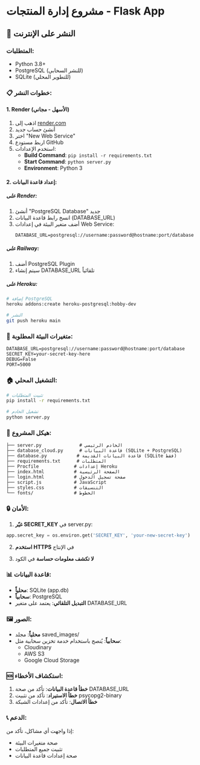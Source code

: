 # مشروع إدارة المنتجات - Flask App

## 🚀 النشر على الإنترنت

### المتطلبات:
- Python 3.8+
- PostgreSQL (للنشر السحابي)
- SQLite (للتطوير المحلي)

### 📋 خطوات النشر:

#### 1. **Render** (الأسهل - مجاني)
1. اذهب إلى [render.com](https://render.com)
2. أنشئ حساب جديد
3. اختر "New Web Service"
4. اربط مستودع GitHub
5. استخدم الإعدادات:
   - **Build Command**: `pip install -r requirements.txt`
   - **Start Command**: `python server.py`
   - **Environment**: Python 3

#### 2. **إعداد قاعدة البيانات:**

##### على Render:
1. أنشئ "PostgreSQL Database" جديد
2. انسخ رابط قاعدة البيانات (DATABASE_URL)
3. أضف متغير البيئة في إعدادات Web Service:
   ```
   DATABASE_URL=postgresql://username:password@hostname:port/database
   ```

##### على Railway:
1. أضف PostgreSQL Plugin
2. سيتم إنشاء DATABASE_URL تلقائياً

##### على Heroku:
```bash
# إضافة PostgreSQL
heroku addons:create heroku-postgresql:hobby-dev

# النشر
git push heroku main
```

### 🔧 متغيرات البيئة المطلوبة:

```env
DATABASE_URL=postgresql://username:password@hostname:port/database
SECRET_KEY=your-secret-key-here
DEBUG=False
PORT=5000
```

### 🏠 التشغيل المحلي:

```bash
# تثبيت المتطلبات
pip install -r requirements.txt

# تشغيل الخادم
python server.py
```

### 📁 هيكل المشروع:

```
├── server.py              # الخادم الرئيسي
├── database_cloud.py      # قاعدة البيانات (SQLite + PostgreSQL)
├── database.py           # قاعدة البيانات القديمة (SQLite فقط)
├── requirements.txt      # المتطلبات
├── Procfile             # إعدادات Heroku
├── index.html           # الصفحة الرئيسية
├── login.html           # صفحة تسجيل الدخول
├── script.js            # JavaScript
├── styles.css           # التنسيقات
└── fonts/               # الخطوط
```

### 🔒 الأمان:

1. **غيّر SECRET_KEY** في server.py:
```python
app.secret_key = os.environ.get('SECRET_KEY', 'your-new-secret-key')
```

2. **استخدم HTTPS** في الإنتاج

3. **لا تكشف معلومات حساسة** في الكود

### 📊 قاعدة البيانات:

- **محلياً**: SQLite (app.db)
- **سحابياً**: PostgreSQL
- **التبديل التلقائي**: يعتمد على متغير DATABASE_URL

### 🖼️ الصور:

- **محلياً**: مجلد saved_images/
- **سحابياً**: يُنصح باستخدام خدمة تخزين سحابية مثل:
  - Cloudinary
  - AWS S3
  - Google Cloud Storage

### 🆘 استكشاف الأخطاء:

1. **خطأ قاعدة البيانات**: تأكد من صحة DATABASE_URL
2. **خطأ الاستيراد**: تأكد من تثبيت psycopg2-binary
3. **خطأ الاتصال**: تأكد من إعدادات الشبكة

### 📞 الدعم:

إذا واجهت أي مشاكل، تأكد من:
- صحة متغيرات البيئة
- تثبيت جميع المتطلبات
- صحة إعدادات قاعدة البيانات